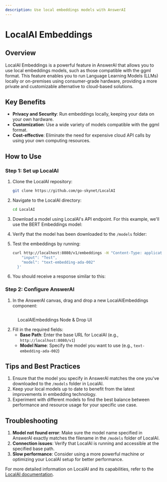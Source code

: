 ```yaml
---
description: Use local embeddings models with AnswerAI
---
```


# LocalAI Embeddings

## Overview

LocalAI Embeddings is a powerful feature in AnswerAI that allows you to use local embeddings models, such as those compatible with the ggml format. This feature enables you to run Language Learning Models (LLMs) locally or on-premises using consumer-grade hardware, providing a more private and customizable alternative to cloud-based solutions.

## Key Benefits

-   **Privacy and Security**: Run embeddings locally, keeping your data on your own hardware.
-   **Customization**: Use a wide variety of models compatible with the ggml format.
-   **Cost-effective**: Eliminate the need for expensive cloud API calls by using your own computing resources.

## How to Use

### Step 1: Set up LocalAI

1. Clone the LocalAI repository:

    ```bash
    git clone https://github.com/go-skynet/LocalAI
    ```

2. Navigate to the LocalAI directory:

    ```bash
    cd LocalAI
    ```

3. Download a model using LocalAI's API endpoint. For this example, we'll use the BERT Embeddings model:

<!-- TODO: Screenshot showing the LocalAI API endpoint for downloading the BERT Embeddings model -->

4. Verify that the model has been downloaded to the `/models` folder:

<!-- TODO: Screenshot showing the downloaded model in the /models folder -->

5. Test the embeddings by running:

    ```bash
    curl http://localhost:8080/v1/embeddings -H "Content-Type: application/json" -d '{
        "input": "Test",
        "model": "text-embedding-ada-002"
      }'
    ```

6. You should receive a response similar to this:

<!-- TODO: Screenshot showing the response from the curl command -->

### Step 2: Configure AnswerAI

1. In the AnswerAI canvas, drag and drop a new LocalAIEmbeddings component:

<!-- TODO: Screenshot showing the LocalAIEmbeddings component being added to the canvas -->
<figure><img src="/.gitbook/assets/screenshots/localembeddingsai.png" alt="" /><figcaption><p> LocalAIEmbeddings Node  &#x26; Drop UI</p></figcaption></figure>

2. Fill in the required fields:
    - **Base Path**: Enter the base URL for LocalAI (e.g., `http://localhost:8080/v1`)
    - **Model Name**: Specify the model you want to use (e.g., `text-embedding-ada-002`)

## Tips and Best Practices

1. Ensure that the model you specify in AnswerAI matches the one you've downloaded to the `/models` folder in LocalAI.
2. Keep your local models up to date to benefit from the latest improvements in embedding technology.
3. Experiment with different models to find the best balance between performance and resource usage for your specific use case.

## Troubleshooting

1. **Model not found error**: Make sure the model name specified in AnswerAI exactly matches the filename in the `/models` folder of LocalAI.
2. **Connection issues**: Verify that LocalAI is running and accessible at the specified base path.
3. **Slow performance**: Consider using a more powerful machine or optimizing your LocalAI setup for better performance.

For more detailed information on LocalAI and its capabilities, refer to the [LocalAI documentation](https://localai.io/models/index.html#embeddings-bert).
